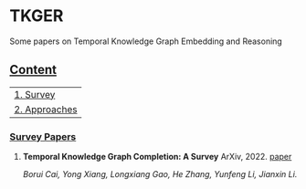 # TKGER
Some papers on Temporal Knowledge Graph Embedding and Reasoning

## [Content](#content)

<table>
<tr><td colspan="2"><a href="#survey-papers">1. Survey</a></td></tr>
<tr><td colspan="2"><a href="#approaches">2. Approaches</a></td></tr> </table>




### [Survey Papers](#content)

1. **Temporal Knowledge Graph Completion: A Survey** ArXiv, 2022. [paper](https://arxiv.org/abs/2201.08236)

    *Borui Cai, Yong Xiang, Longxiang Gao, He Zhang, Yunfeng Li, Jianxin Li.*

